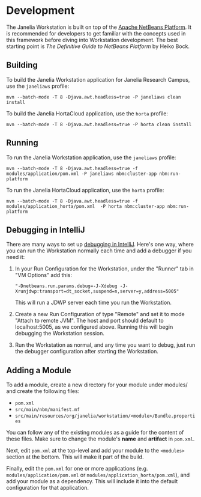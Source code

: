 # Development

The Janelia Workstation is built on top of the [Apache NetBeans Platform](https://netbeans.apache.org/kb/docs/platform/). It is recommended for developers to get familiar with the concepts used in this framework before diving into Workstation development. The best starting point is _The Definitive Guide to NetBeans Platform_ by Heiko Bock. 

## Building

To build the Janelia Workstation application for Janelia Research Campus, use the `janeliaws` profile:
```
mvn --batch-mode -T 8 -Djava.awt.headless=true -P janeliaws clean install
```

To build the Janelia HortaCloud application, use the `horta` profile:
```
mvn --batch-mode -T 8 -Djava.awt.headless=true -P horta clean install
```

## Running 

To run the Janelia Workstation application, use the `janeliaws` profile:
```
mvn --batch-mode -T 8 -Djava.awt.headless=true -f modules/application/pom.xml -P janeliaws nbm:cluster-app nbm:run-platform
```

To run the Janelia HortaCloud application, use the `horta` profile:
```
mvn --batch-mode -T 8 -Djava.awt.headless=true -f modules/application_horta/pom.xml  -P horta nbm:cluster-app nbm:run-platform
```

## Debugging in IntelliJ

There are many ways to set up 
[debugging in IntelliJ](https://www.jetbrains.com/help/idea/attaching-to-local-process.html). Here's one way, where you can run the Workstation normally each time and add a debugger if you need it:

1) In your Run Configuration for the Workstation, under the "Runner" tab in "VM Options" add this: 

    ```"-Dnetbeans.run.params.debug=-J-Xdebug -J-Xrunjdwp:transport=dt_socket,suspend=n,server=y,address=5005"```
    
    This will run a JDWP server each time you run the Workstation.
    
2)  Create a new Run Configuration of type "Remote" and set it to mode "Attach to remote JVM". The host and port should default to localhost:5005, as we configured above. Running this will begin debugging the Workstation session. 

3) Run the Workstation as normal, and any time you want to debug, just run the debugger configuration after starting the Workstation.

## Adding a Module

To add a module, create a new directory for your module under modules/ and create the following files:

* `pom.xml`
* `src/main/nbm/manifest.mf`
* `src/main/resources/org/janelia/workstation/<module>/Bundle.properties`

You can follow any of the existing modules as a guide for the content of these files. Make sure to change the module's **name** and **artifact** in `pom.xml`.

Next, edit `pom.xml` at the top-level and add your module to the `<modules>` section at the bottom. This will make it part of the build.

Finally, edit the `pom.xml` for one or more applications (e.g. `modules/application/pom.xml` or `modules/application_horta/pom.xml`), and add your module as a dependency. This will include it into the default configuration for that application. 
